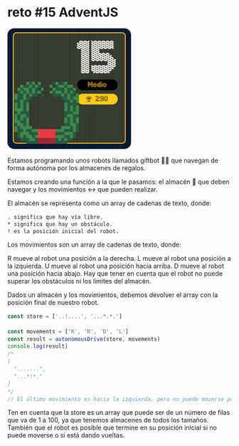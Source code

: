 # reto #15 AdventJS

<img src="./reto15.png" style="border-radius: 15px">

Estamos programando unos robots llamados giftbot 🤖🎁 que navegan de forma autónoma por los almacenes de regalos.

Estamos creando una función a la que le pasamos: el almacén 🏬 que deben navegar y los movimientos ↔️ que pueden realizar.

El almacén se representa como un array de cadenas de texto, donde:

```
. significa que hay vía libre.
* significa que hay un obstáculo.
! es la posición inicial del robot.
```
Los movimientos son un array de cadenas de texto, donde:

R mueve al robot una posición a la derecha.
L mueve al robot una posición a la izquierda.
U mueve al robot una posición hacia arriba.
D mueve al robot una posición hacia abajo.
Hay que tener en cuenta que el robot no puede superar los obstáculos ni los límites del almacén.

Dados un almacén y los movimientos, debemos devolver el array con la posición final de nuestro robot.

```javascript
const store = ['..!....', '...*.*.']

const movements = ['R', 'R', 'D', 'L']
const result = autonomousDrive(store, movements)
console.log(result)
/*
[
  ".......",
  "...*!*."
]
*/
// El último movimiento es hacia la izquierda, pero no puede moverse porque hay un obstáculo.

```
Ten en cuenta que la store es un array que puede ser de un número de filas que va de 1 a 100, ya que tenemos almacenes de todos los tamaños.
También que el robot es posible que termine en su posición inicial si no puede moverse o si está dando vueltas.